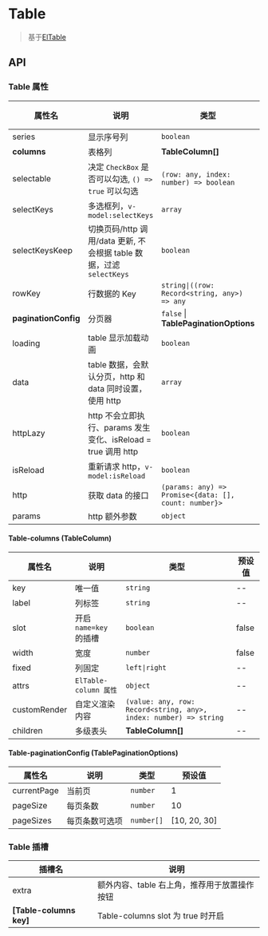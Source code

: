 # Table

> 基于[ElTable](https://element-plus.org/zh-CN/component/table.html)

## API

### Table 属性

| 属性名               | 说明                                                                | 类型                                                  | 预设值 |
| -------------------- | ------------------------------------------------------------------- | ----------------------------------------------------- | ------ |
| series               | 显示序号列                                                          | `boolean`                                             | true   |
| **columns**          | 表格列                                                              | **TableColumn[]**                                     | --     |
| selectable           | 决定 `CheckBox` 是否可以勾选, `() => true` 可以勾选                 | `(row: any, index: number) => boolean`                | --     |
| selectKeys           | 多选框列，`v-model:selectKeys`                                      | `array`                                               | --     |
| selectKeysKeep       | 切换页码/http 调用/data 更新, 不会根据 table 数据，过滤`selectKeys` | `boolean`                                             | false  |
| rowKey               | 行数据的 Key                                                        | `string\|((row: Record<string, any>) => any`          | id     |
| **paginationConfig** | 分页器                                                              | `false` \| **TablePaginationOptions**                 | --     |
| loading              | table 显示加载动画                                                  | `boolean`                                             | --     |
| data                 | table 数据，会默认分页，http 和 data 同时设置，使用 http            | `array`                                               | --     |
| httpLazy             | http 不会立即执行、params 发生变化、isReload = true 调用 http       | `boolean`                                             | false  |
| isReload             | 重新请求 http，`v-model:isReload`                                   | `boolean`                                             | false  |
| http                 | 获取 data 的接口                                                    | `(params: any) => Promise<{data: [], count: number}>` | --     |
| params               | http 额外参数                                                       | `object`                                              | --     |

#### Table-columns (TableColumn)

| 属性名       | 说明                         | 类型                                                              | 预设值 |
| ------------ | ---------------------------- | ----------------------------------------------------------------- | ------ |
| key          | 唯一值                       | `string`                                                          | --     |
| label        | 列标签                       | `string`                                                          | --     |
| slot         | 开启 `name=key` 的插槽       | `boolean`                                                         | false  |
| width        | 宽度                         | `number`                                                          | false  |
| fixed        | 列固定                       | `left\|right`                                                     | --     |
| attrs        | `ElTable-column 属性`        | `object`                                                          | --     |
| customRender | 自定义渲染内容       | `(value: any, row: Record<string, any>, index: number) => string` | --     |
| children     | 多级表头                     | **TableColumn[]**     | --     |

#### Table-paginationConfig (TablePaginationOptions)

| 属性名      | 说明           | 类型       | 预设值       |
| ----------- | -------------- | ---------- | ------------ |
| currentPage | 当前页         | `number`   | 1            |
| pageSize    | 每页条数       | `number`   | 10           |
| pageSizes   | 每页条数可选项 | `number[]` | [10, 20, 30] |

### Table 插槽

| 插槽名                  | 说明                                         |
| ----------------------- | -------------------------------------------- |
| extra                   | 额外内容、table 右上角，推荐用于放置操作按钮 |
| **[Table-columns key]** | Table-columns slot 为 true 时开启            |
